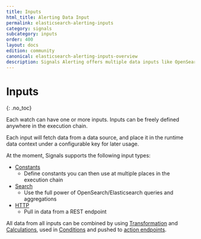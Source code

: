```yaml
---
title: Inputs
html_title: Alerting Data Input
permalink: elasticsearch-alerting-inputs
category: signals
subcategory: inputs
order: 400
layout: docs
edition: community
canonical: elasticsearch-alerting-inputs-overview
description: Signals Alerting offers multiple data inputs like OpenSearch/Elasticsearch queries and HTTP endpoints.
---
```


<!--- Copyright 2020 floragunn GmbH -->

# Inputs
{: .no_toc}

Each watch can have one or more inputs. Inputs can be freely defined anywhere in the execution chain.

Each input will fetch data from a data source, and place it in the runtime data context under a configurable key for later usage.

At the moment, Signals supports the following input types:

* [Constants](inputs_static.md)
  * Define constants you can then use at multiple places in the execution chain
* [Search](inputs_elasticsearch.md)
  * Use the full power of OpenSearch/Elasticsearch queries and aggregations
* [HTTP](inputs_http.md)
  * Pull in data from a REST endpoint

All data from all inputs can be combined by using [Transformation](transformations_transformations.md) and [Calculations](transformations_calculations.md), used in [Conditions](conditions.md) and pushed to [action endpoints](actions.md).
 
